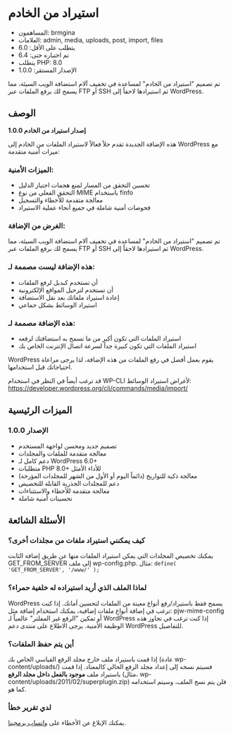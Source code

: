استيراد من الخادم
================
* المساهمون: brmgina
* العلامات: admin, media, uploads, post, import, files
* يتطلب على الأقل: 6.0
* تم اختباره حتى: 6.4
* يتطلب PHP: 8.0
* الإصدار المستقر: 1.0.0

تم تصميم "استيراد من الخادم" لمساعدة في تخفيف آلام استضافة الويب السيئة، مما يسمح لك برفع الملفات عبر FTP أو SSH ثم استيرادها لاحقاً إلى WordPress.

## الوصف

**إصدار استيراد من الخادم 1.0.0**

هذه الإضافة الجديدة تقدم حلاً فعالاً لاستيراد الملفات من الخادم إلى WordPress مع ميزات أمنية متقدمة:

### الميزات الأمنية:
- تحسين التحقق من المسار لمنع هجمات اجتياز الدليل
- التحقق الفعلي من نوع MIME باستخدام finfo
- معالجة متقدمة للأخطاء والتسجيل
- فحوصات أمنية شاملة في جميع أنحاء عملية الاستيراد

### الغرض من الإضافة:
تم تصميم "استيراد من الخادم" لمساعدة في تخفيف آلام استضافة الويب السيئة، مما يسمح لك برفع الملفات عبر FTP أو SSH ثم استيرادها لاحقاً إلى WordPress.

### هذه الإضافة ليست مصممة لـ:
 * أن تستخدم كبديل لرفع الملفات
 * أن تستخدم لترحيل المواقع الإلكترونية
 * إعادة استيراد ملفاتك بعد نقل الاستضافة
 * استيراد الوسائط بشكل جماعي

### هذه الإضافة مصممة لـ:
 * استيراد الملفات التي تكون أكبر من ما تسمح به استضافتك لرفعه
 * استيراد الملفات التي تكون كبيرة جداً لسرعة اتصال الإنترنت الخاص بك

WordPress يقوم بعمل أفضل في رفع الملفات من هذه الإضافة، لذا يرجى مراعاة احتياجاتك قبل استخدامها.

قد ترغب أيضاً في النظر في استخدام WP-CLI لأغراض استيراد الوسائط:
https://developer.wordpress.org/cli/commands/media/import/

## الميزات الرئيسية

### الإصدار 1.0.0
 * تصميم جديد ومحسن لواجهة المستخدم
 * معالجة متقدمة للملفات والمجلدات
 * دعم كامل لـ WordPress 6.0+
 * متطلبات PHP 8.0+ للأداء الأمثل
 * معالجة ذكية للتواريخ (دائماً اليوم أو الأول من الشهر للمجلدات المؤرخة)
 * دعم للمجلدات الجذرية القابلة للتخصيص
 * معالجة متقدمة للأخطاء والاستثناءات
 * تحسينات أمنية شاملة

## الأسئلة الشائعة

### كيف يمكنني استيراد ملفات من مجلدات أخرى؟
يمكنك تخصيص المجلدات التي يمكن استيراد الملفات منها عن طريق إضافة الثابت GET_FROM_SERVER إلى ملف wp-config.php.
مثال:
`define( 'GET_FROM_SERVER', '/www/' );`

### لماذا الملف الذي أريد استيراده له خلفية حمراء؟
WordPress يسمح فقط باستيراد/رفع أنواع معينة من الملفات لتحسين أمانك.
إذا كنت ترغب في إضافة أنواع ملفات إضافية، يمكنك استخدام إضافة مثل: pjw-mime-config أو تمكين "الرفع غير المفلتر" عالمياً لـ WordPress إذا كنت ترغب في تجاوز هذه الوظيفة الأمنية. يرجى الاطلاع على منتدى دعم WordPress للتفاصيل.

### أين يتم حفظ الملفات؟
إذا قمت باستيراد ملف خارج مجلد الرفع القياسي الخاص بك (عادة wp-content/uploads/) فسيتم نسخه إلى إعداد مجلد الرفع الحالي كالمعتاد.
إذا قمت باستيراد ملف **موجود بالفعل داخل مجلد الرفع** (مثال، wp-content/uploads/2011/02/superplugin.zip) فلن يتم نسخ الملف، وسيتم استخدامه كما هو.

### لدي تقرير خطأ
يمكنك الإبلاغ عن الأخطاء على <a target="_blank" href="https://wa.me/201556000180">واتساب برمجينا</a>.
